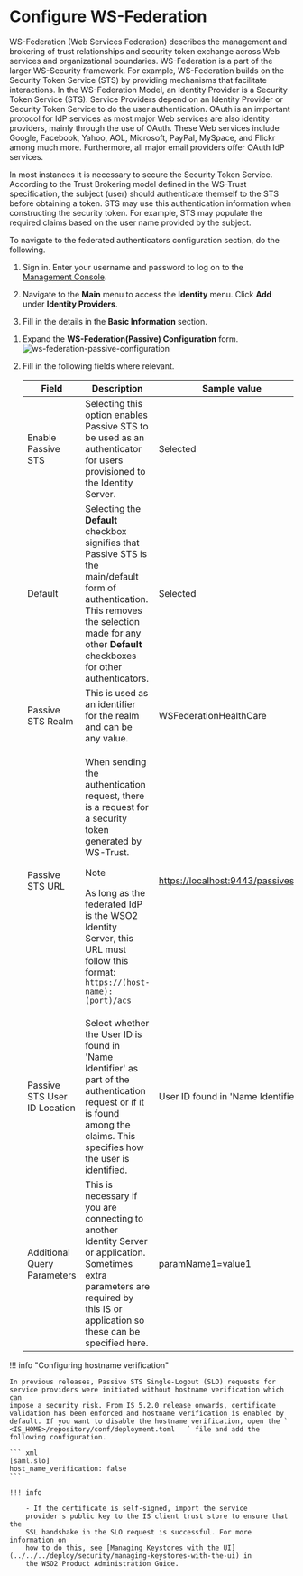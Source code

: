# Configure WS-Federation

WS-Federation (Web Services Federation) describes the management and
brokering of trust relationships and security token exchange across Web
services and organizational boundaries. WS-Federation is a part of the
larger WS-Security framework. For example, WS-Federation builds on the
Security Token Service (STS) by providing mechanisms that facilitate
interactions. In the WS-Federation Model, an Identity Provider is a
Security Token Service (STS). Service Providers depend on an Identity
Provider or Security Token Service to do the user authentication. OAuth
is an important protocol for IdP services as most major Web services are
also identity providers, mainly through the use of OAuth. These Web
services include Google, Facebook, Yahoo, AOL, Microsoft, PayPal,
MySpace, and Flickr among much more. Furthermore, all major email
providers offer OAuth IdP services.

In most instances it is necessary to secure the Security Token Service.
According to the Trust Brokering model defined in the WS-Trust
specification, the subject (user) should authenticate themself to the STS
before obtaining a token. STS may use this authentication information
when constructing the security token. For example, STS may populate the
required claims based on the user name provided by the subject.

To navigate to the federated authenticators configuration section, do
the following.

1.  Sign in. Enter your username and password to log on to the
    [Management
    Console](../../../deploy/get-started/getting-started-with-the-management-console).
    
2.  Navigate to the **Main** menu to access the **Identity** menu. Click
    **Add** under **Identity Providers**.  
    
3.  Fill in the details in the **Basic Information** section.

<!-- -->

1.  Expand the **WS-Federation(Passive) Configuration** form.  
    ![ws-federation-passive-configuration](../../../assets/img/guides/ws-federation-passive-configuration.png)
    
2.  Fill in the following fields where relevant.

    <table>
    <colgroup>
    <col style="width: 33%" />
    <col style="width: 44%" />
    <col style="width: 22%" />
    </colgroup>
    <thead>
    <tr class="header">
    <th>Field</th>
    <th>Description</th>
    <th>Sample value</th>
    </tr>
    </thead>
    <tbody>
    <tr class="odd">
    <td>Enable Passive STS</td>
    <td>Selecting this option enables Passive STS to be used as an authenticator for users provisioned to the Identity Server.</td>
    <td>Selected</td>
    </tr>
    <tr class="even">
    <td>Default</td>
    <td>Selecting the <strong>Default</strong> checkbox signifies that Passive STS is the main/default form of authentication. This removes the selection made for any other <strong>Default</strong> checkboxes for other authenticators.</td>
    <td>Selected</td>
    </tr>
    <tr class="odd">
    <td>Passive STS Realm</td>
    <td>This is used as an identifier for the realm and can be any value.</td>
    <td>WSFederationHealthCare</td>
    </tr>
    <tr class="even">
    <td>Passive STS URL</td>
    <td><div class="content-wrapper">
    <p>When sending the authentication request, there is a request for a security token generated by WS-Trust.</p>
    <div class="admonition info">
	<p class="admonition-title">Note</p>    
	As long as the federated IdP is the WSO2 Identity Server, this URL must follow this format: <code>                                   https://(host-name):(port)/acs                                 </code></p>
    </div></div></td>
    <td><a href="https://localhost:9443/passivests/">https://localhost:9443/passivests/</a></td>
    </tr>
    <tr class="odd">
    <td>Passive STS User ID Location</td>
    <td>Select whether the User ID is found in 'Name Identifier' as part of the authentication request or if it is found among the claims. This specifies how the user is identified.</td>
    <td>User ID found in 'Name Identifier'</td>
    </tr>
    <tr class="even">
    <td>Additional Query Parameters</td>
    <td>This is necessary if you are connecting to another Identity Server or application. Sometimes extra parameters are required by this IS or application so these can be specified here.</td>
    <td>paramName1=value1</td>
    </tr>
    </tbody>
    </table>

!!! info "Configuring hostname verification"

	In previous releases, Passive STS Single-Logout (SLO) requests for
	service providers were initiated without hostname verification which can
	impose a security risk. From IS 5.2.0 release onwards, certificate
	validation has been enforced and hostname verification is enabled by
	default. If you want to disable the hostname verification, open the `	<IS_HOME>/repository/conf/deployment.toml	` file and add the following configuration.

	``` xml
	[saml.slo] 
	host_name_verification: false
	```

	!!! info
	
		- If the certificate is self-signed, import the service
		provider's public key to the IS client trust store to ensure that the
		SSL handshake in the SLO request is successful. For more information on
		how to do this, see [Managing Keystores with the UI](../../../deploy/security/managing-keystores-with-the-ui) in
		the WSO2 Product Administration Guide.
